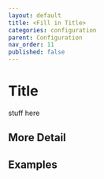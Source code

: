 ```yaml
---
layout: default
title: <Fill in Title>
categories: configuration
parent: Configuration
nav_order: 11
published: false
---
```


<!--- Remove published when the page is ready  --->

# Title

stuff here

## More Detail

## Examples
